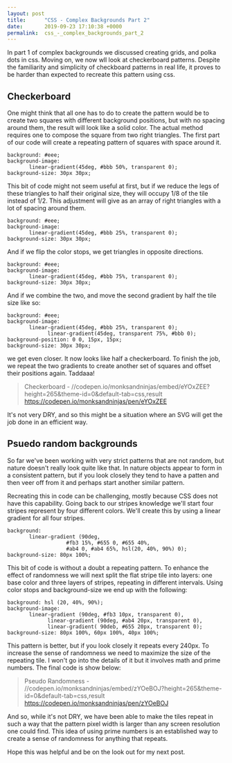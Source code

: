 ```yaml
---
layout: post
title:      "CSS - Complex Backgrounds Part 2"
date:       2019-09-23 17:10:38 +0000
permalink:  css_-_complex_backgrounds_part_2
---
```



In part 1 of complex backgrounds we discussed creating grids, and polka dots in css. Moving on, we now wll look at checkerboard patterns. Despite the familiarity and simplicity of checkboard patterns in real life, it proves to be harder than expected to recreate this pattern using css.

## Checkerboard

One might think that all one has to do to create the pattern would be to create two squares with different background positions, but with no spacing around them, the result will look like a solid color. The actual method requires one to compose the square from two right triangles. The first part of our code will create a repeating pattern of squares with space around it.

```
background: #eee;
background-image:
       linear-gradient(45deg, #bbb 50%, transparent 0);
background-size: 30px 30px;
```

This bit of code might not seem useful at first, but if we reduce the legs of these triangles to half their original size, they will occupy 1/8 of the tile instead of 1/2. This adjustment will give as an array of right triangles with a lot of spacing around them.

```
background: #eee;
background-image:
       linear-gradient(45deg, #bbb 25%, transparent 0);
background-size: 30px 30px;
```

And if we flip the color stops, we get triangles in opposite directions.

```
background: #eee;
background-image:
       linear-gradient(45deg, #bbb 75%, transparent 0);
background-size: 30px 30px;
```

And if we combine the two, and move the second gradient by half the tile size like so:

```
background: #eee;
background-image:
       linear-gradient(45deg, #bbb 25%, transparent 0);
			 linear-gradient(45deg, transparent 75%, #bbb 0);
background-position: 0 0, 15px, 15px;
background-size: 30px 30px;
```

we get even closer. It now looks like half a checkerboard. To finish the job, we repeat the two gradients to create another set of squares and offset their positions again. Taddaaa! 

> Checkerboard - 
>  //codepen.io/monksandninjas/embed/eYOxZEE?height=265&theme-id=0&default-tab=css,result
> https://codepen.io/monksandninjas/pen/eYOxZEE

It's not very DRY, and so this might be a situation where an SVG will get the job done in an efficient way. 

## Psuedo random backgrounds

So far we've been working with very strict patterns that are not random, but nature doesn't really look quite like that. In nature objects appear to form in a consistent pattern, but if you look closely they tend to have a patten and then veer off from it and perhaps start another similar pattern.

Recreating this in code can be challenging, mostly because CSS does not have this capability. Going back to our stripes knowledge we'll start four stripes represent by four different colors. We'll create this by using a linear gradient for all four stripes.

```
background:
       linear-gradient (90deg, 
			       #fb3 15%, #655 0, #655 40%, 
			       #ab4 0, #ab4 65%, hsl(20, 40%, 90%) 0);
background-size: 80px 100%;
```

This bit of code is without a doubt a repeating pattern. To enhance the effect of randomness we will next split the flat stripe tile into layers: one base color and three layers of stripes, repeating in different intervals. Using color stops and background-size we end up with the following:

```
background: hsl (20, 40%, 90%);
background-image:
       linear-gradient (90deg, #fb3 10px, transparent 0),
			 linear-gradient (90deg, #ab4 20px, transparent 0),
			 linear-gradient( 90deb, #655 20px, transparent 0);
background-size: 80px 100%, 60px 100%, 40px 100%;
```

This pattern is better, but if you look closely it repeats every 240px. To increase the sense of randomness we need to maximize the size of the repeating tile. I won't go into the details of it but it involves math and prime numbers. The final code is show below:

> Pseudo Randomness - 
>  //codepen.io/monksandninjas/embed/zYOeBOJ?height=265&theme-id=0&default-tab=css,result
>  https://codepen.io/monksandninjas/pen/zYOeBOJ

And so, while it's not DRY, we have been able to make the tiles repeat in such a way that the pattern pixel width is larger than any screen resolution one could find. This idea of using prime numbers is an established way to create a sense of randomness for anything that repeats. 

Hope this was helpful and be on the look out for my next post. 
